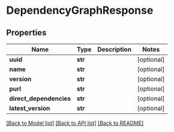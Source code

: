 # DependencyGraphResponse

## Properties
Name | Type | Description | Notes
------------ | ------------- | ------------- | -------------
**uuid** | **str** |  | [optional] 
**name** | **str** |  | [optional] 
**version** | **str** |  | [optional] 
**purl** | **str** |  | [optional] 
**direct_dependencies** | **str** |  | [optional] 
**latest_version** | **str** |  | [optional] 

[[Back to Model list]](../README.md#documentation-for-models) [[Back to API list]](../README.md#documentation-for-api-endpoints) [[Back to README]](../README.md)

